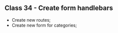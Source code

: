 <h2> Class 34 - Create form handlebars  </h2>

* Create new routes;
* Create new form for categories;